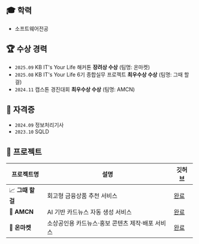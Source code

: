 ## 🎓 학력
- 소프트웨어전공

## 🏆 수상 경력
- `2025.09` KB IT's Your Life 해커톤 **장려상 수상** (팀명: 온마켓)
- `2025.08` KB IT's Your Life 6기 종합실무 프로젝트 **최우수상 수상** (팀명: 그때 할 걸)
- `2024.11` 캡스톤 경진대회 **최우수상 수상** (팀명: AMCN)

## 📜 자격증
- `2024.09` 정보처리기사
- `2023.10` SQLD

## 📂 프로젝트

| 프로젝트명 | 설명 | 깃허브 |
|------------|------|--------|
| 📈 **그때 할 걸** | 회고형 금융상품 추천 서비스 | [완료](https://github.com/Halggeol) |
| 🎑 **AMCN** | AI 기반 카드뉴스 자동 생성 서비스 |[완료](https://github.com/hak0622/AutoMakeCardNews) |
| 📢 **온마켓** | 소상공인용 카드뉴스·홍보 콘텐츠 제작·배포 서비스 | [완료](https://github.com/ONMarket-TEAM) |
